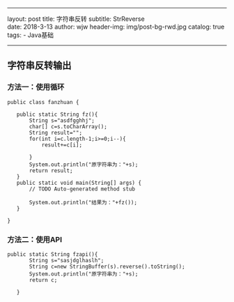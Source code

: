  ---
layout:     post
title:      字符串反转
subtitle:   StrReverse     
date:       2018-3-13 
author:     wjw
header-img: img/post-bg-rwd.jpg 
catalog: true
tags:
    - Java基础
    
--- 

  
  ## 字符串反转输出
  
  ### 方法一：使用循环
  
 ```
 public class fanzhuan {

	public static String fz(){
		String s="asdfgghhj";
		char[] c=s.toCharArray();
		String result="";
		for(int i=c.length-1;i>=0;i--){
			result+=c[i];
			
		}
		System.out.println("原字符串为："+s);
		return result;
	}
	public static void main(String[] args) {
		// TODO Auto-generated method stub
		
		System.out.println("结果为："+fz());
	}

}

 ```
 
 ### 方法二：使用API
 
 ```
 public static String fzapi(){
		String s="sasjdglhaslh";
		String c=new StringBuffer(s).reverse().toString();
		System.out.println("原字符串为："+s);
		return c;
		
	}
 ```
